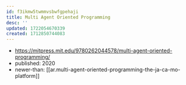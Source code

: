```yaml
---
id: f3ikmw5twmmvsbwfgpehaji
title: Multi Agent Oriented Programming
desc: ''
updated: 1722054670339
created: 1712850744083
---
```


- https://mitpress.mit.edu/9780262044578/multi-agent-oriented-programming/
- published: 2020
- newer-than: [[ar.multi-agent-oriented-programming-the-ja-ca-mo-platform]]